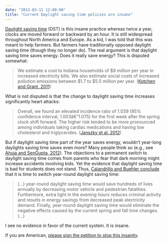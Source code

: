 ```yaml
---
date: "2013-03-11 12:00:00"
title: "Current Daylight saving time policies are insane"
---
```




[Daylight saving time](https://en.wikipedia.org/wiki/Daylight_saving_time) (DST) is this insane practice whereas twice a year, clocks are moved forward or backward by an hour. It is still widespread throughout North America and Europe.
As a kid, I was told that this was meant to help farmers. But farmers have traditionally opposed daylight saving time (though they no longer do). The real argument is that daylight saving time saves energy.
Does it really save energy? This is disputed somewhat:

> We estimate a cost to Indiana households of $9 million per year in increased electricity bills. We also estimate social costs of increased pollution emissions between $1.7 to $5.5 million per year. ([Kotchen and Grant, 2011](http://www.nber.org/papers/w14429))


What is not disputed is that the change to daylight saving time increases significantly heart attacks:

> Overall, we found an elevated incidence ratio of 1.039 (95% confidence interval, 1.003â€“1.075) for the first week after the spring clock shift forward. The higher risk tended to be more pronounced among individuals taking cardiac medications and having low cholesterol and triglycerides. ([Janszky et al. 2012](http://secure.jbs.elsevierhealth.com/action/cookieAbsent))

But if daylight saving time part of the year saves energy, wouldn&rsquo;t year-long daylights saving time saves even more? Many people think so (e.g., see [Ahuja and SenGupta, 2012](http://www.sciencedirect.com/science/article/pii/S0301421511010494)).
The objections to a permanent switch to daylight saving time comes from parents who fear that dark morning might increase accidents involving kids. Yet the evidence that daylight saving time is bad for students does not stand.
Thus, [Calandrillo and Buehler conclude](http://papers.ssrn.com/sol3/papers.cfm?abstract_id=1020745) that it is time to switch year-round daylight saving time:

> (&hellip;) year-round daylight saving time would save hundreds of lives annually by decreasing motor vehicle and pedestrian fatalities. Furthermore, extra light in the evening hours reduces criminal activity and results in energy savings from decreased peak electricity demand. Finally, year-round daylight saving time would eliminate the negative effects caused by the current spring and fall time changes. (&hellip;)



I see no evidence in favor of the current system. It is insane.

If you are American, [please sign the petition to stop this insanity](https://petitions.whitehouse.gov/petition/eliminate-bi-annual-time-change-caused-daylight-savings-time).

